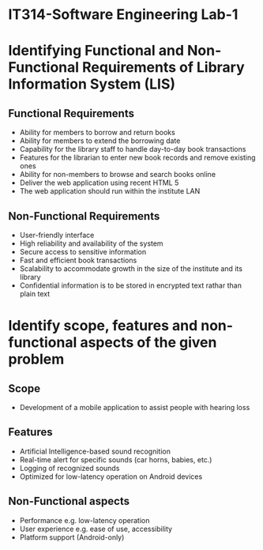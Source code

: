 # IT314-Software Engineering Lab-1

# Identifying Functional and Non-Functional Requirements of **Library Information System (LIS)**

## Functional Requirements
- Ability for members to borrow and return books
- Ability for members to extend the borrowing date
- Capability for the library staff to handle day-to-day book transactions
- Features for the librarian to enter new book records and remove existing ones
- Ability for non-members to browse and search books online
- Deliver the web application using recent HTML 5
- The web application should run within the institute LAN

## Non-Functional Requirements
- User-friendly interface
- High reliability and availability of the system
- Secure access to sensitive information
- Fast and efficient book transactions
- Scalability to accommodate growth in the size of the institute and its library
- Confidential information is to be stored in encrypted text rathar than plain text

# Identify scope, features and non-functional aspects of the given problem

## Scope
- Development of a mobile application to assist people with hearing loss

## Features
- Artificial Intelligence-based sound recognition
- Real-time alert for specific sounds (car horns, babies, etc.)
- Logging of recognized sounds
- Optimized for low-latency operation on Android devices

## Non-Functional aspects
- Performance e.g. low-latency operation
- User experience e.g. ease of use, accessibility
- Platform support (Android-only)
